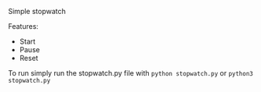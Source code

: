 Simple stopwatch 

Features:
- Start
- Pause
- Reset

To run simply run the stopwatch.py file with 
`python stopwatch.py` or `python3 stopwatch.py`
